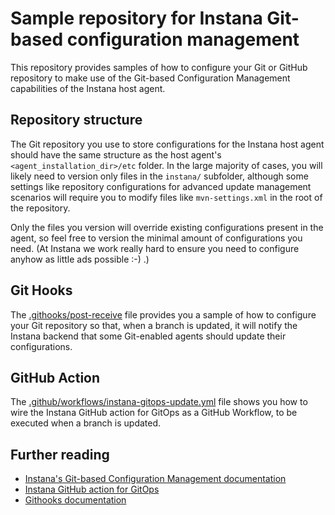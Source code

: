 # Sample repository for Instana Git-based configuration management

This repository provides samples of how to configure your Git or GitHub repository to make use of the Git-based Configuration Management capabilities of the Instana host agent.

## Repository structure

The Git repository you use to store configurations for the Instana host agent should have the same structure as the host agent's `<agent_installation_dir>/etc` folder.
In the large majority of cases, you will likely need to version only files in the `instana/` subfolder, although some settings like repository configurations for advanced update management scenarios will require you to modify files like `mvn-settings.xml` in the root of the repository.

Only the files you version will override existing configurations present in the agent, so feel free to version the minimal amount of configurations you need.
(At Instana we work really hard to ensure you need to configure anyhow as little ads possible :-) .)

## Git Hooks

The [.githooks/post-receive](.githooks/post-receive) file provides you a sample of how to configure your Git repository so that, when a branch is updated, it will notify the Instana backend that some Git-enabled agents should update their configurations.

## GitHub Action

The [.github/workflows/instana-gitops-update.yml](.github/workflows/instana-gitops-update.yml) file shows you how to wire the Instana GitHub action for GitOps as a GitHub Workflow, to be executed when a branch is updated.

## Further reading

* [Instana's Git-based Configuration Management documentation](https://www.instana.com/docs/setup_and_manage/host_agent/configuration/git_ops#with-the-api)
* [Instana GitHub action for GitOps](https://github.com/instana/github-action-update-agent-configurations)
* [Githooks documentation](https://git-scm.com/docs/githooks)